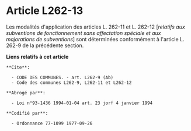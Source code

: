 # Article L262-13

Les modalités d'application des articles L. 262-11 et L. 262-12 [*relatifs aux subventions de fonctionnement sans affectation
spéciale et aux majorations de subventions*] sont déterminées conformément à l'article L. 262-9 de la précédente section.

**Liens relatifs à cet article**

	**Cite**:

	  - CODE DES COMMUNES. - art. L262-9 (Ab)
	  - Code des communes L262-9, L262-11 et L262-12

	**Abrogé par**:

	  - Loi n°93-1436 1994-01-04 art. 23 jorf 4 janvier 1994

	**Codifié par**:

	  - Ordonnance 77-1099 1977-09-26
